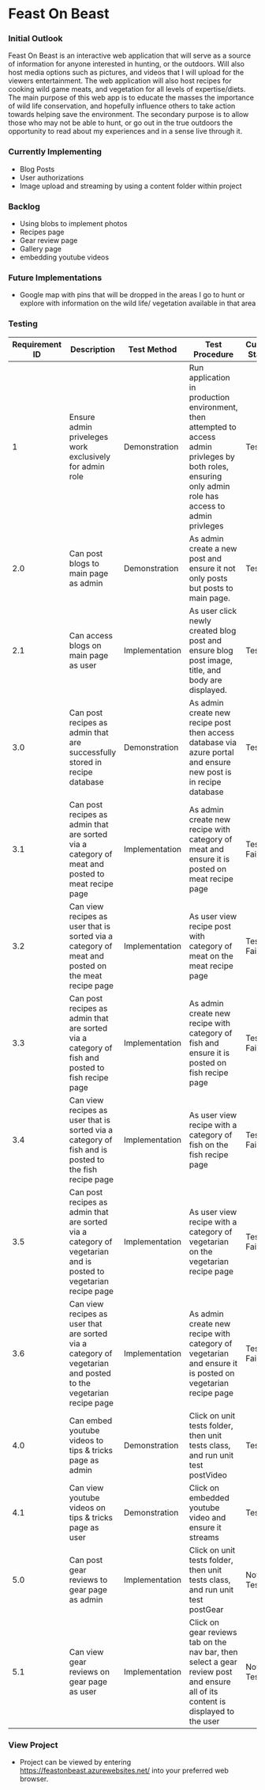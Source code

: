 # Feast On Beast

<h3>Initial Outlook</h3>

Feast On Beast is an interactive web application that will serve as a source of information for anyone interested in hunting, or the outdoors. Will also host media options such as pictures, and videos that I will upload for the viewers entertainment.  The web application will also host recipes for cooking wild game meats, and vegetation for all levels of expertise/diets. The main purpose of this web app is to educate the masses the importance of wild life conservation, and hopefully influence others to take action towards helping save the environment. The secondary purpose is to allow those who may not be able to hunt, or go out in the true outdoors the opportunity to read about my experiences and in a sense live through it.

<h3>Currently Implementing</h3>

- Blog Posts
- User authorizations
- Image upload and streaming by using a content folder within project

<h3>Backlog</h3>

- Using blobs to implement photos
- Recipes page
- Gear review page
- Gallery page
- embedding youtube videos

<h3>Future Implementations</h3>

- Google map with pins that will be dropped in the areas I go to hunt or explore with information on the wild life/ vegetation available in that area

<h3>Testing</h3>

| Requirement ID | Description | Test Method | Test Procedure | Current Status | TimeStamp |
| --- | --- | --- | --- | --- | --- |
| 1 | Ensure admin priveleges work exclusively for admin role | Demonstration | Run application in production environment, then attempted to access admin privleges by both roles, ensuring only admin role has access to admin privleges | Tested | 20:14:38 | 
| 2.0 | Can post blogs to main page as admin | Demonstration | As admin create a new post and ensure it not only posts but posts to main page. | Tested | 20:18:20 |
| 2.1 | Can access blogs on main page as user | Implementation | As user click newly created blog post and ensure blog post image, title, and body are displayed. | Tested | 20:28:00 |
| 3.0 | Can post recipes as admin that are successfully stored in recipe database | Demonstration | As admin create new recipe post then access database via azure portal and ensure new post is in recipe database | Tested | N/A |
| 3.1 | Can post recipes as admin that are sorted via a category of meat and posted to meat recipe page | Implementation | As admin create new recipe with category of meat and ensure it is posted on meat recipe page | Test Failed | N/A |
| 3.2 | Can view recipes as user that is sorted via a category of meat and posted on the meat recipe page | Implementation | As user view recipe post with category of meat on the meat recipe page | Test Failed | N/A |
| 3.3 | Can post recipes as admin that are sorted via a category of fish and posted to fish recipe page | Implementation | As admin create new recipe with category of fish and ensure it is posted on fish recipe page | Test Failed | N/A |
| 3.4 | Can view recipes as user that is sorted via a category of fish and is posted to the fish recipe page | Implementation | As user view recipe with a category of fish on the fish recipe page | Test Failed | N/A |
| 3.5 | Can post recipes as admin that are sorted via a category of vegetarian and is posted to vegetarian recipe page | Implementation | As user view recipe with a category of vegetarian on the vegetarian recipe page | Test Failed | N/A |
| 3.6 | Can view recipes as user that are sorted via a category of vegetarian and posted to the vegetarian recipe page | Implementation | As admin create new recipe with category of vegetarian and ensure it is posted on vegetarian recipe page | Test Failed | N/A |
| 4.0 | Can embed youtube videos to tips & tricks page as admin | Demonstration | Click on unit tests folder, then unit tests class, and run unit test postVideo | Tested | N/A |
| 4.1 | Can view youtube videos on tips & tricks page as user | Demonstration | Click on embedded youtube video and ensure it streams | Tested | N/A |
| 5.0 | Can post gear reviews to gear page as admin | Implementation | Click on unit tests folder, then unit tests class, and run unit test postGear | Not Tested | N/A |
| 5.1 | Can view gear reviews on gear page as user | Implementation | Click on gear reviews tab on the nav bar, then select a gear review post and ensure all of its content is displayed to the user | Not Tested | N/A |

<h3>View Project</h3>

- Project can be viewed by entering https://feastonbeast.azurewebsites.net/ into your preferred web browser. 
